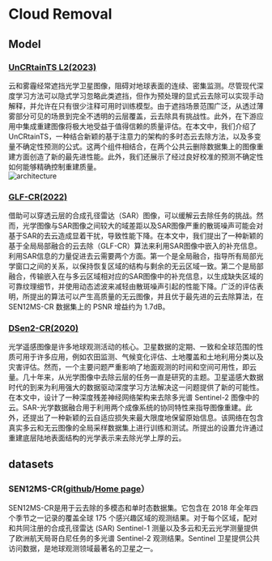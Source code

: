 # Cloud Removal

## Model
### [UnCRtainTS L2(2023)](https://github.com/PatrickTUM/UnCRtainTS)
  云和雾霾经常遮挡光学卫星图像，阻碍对地球表面的连续、密集监测。尽管现代深度学习方法可以隐式学习忽略此类遮挡，但作为预处理的显式云去除可以实现手动解释，并允许在只有很少注释可用时训练模型。由于遮挡场景范围广泛，从透过薄雾部分可见的场景到完全不透明的云层覆盖，云去除具有挑战性。此外，在下游应用中集成重建图像将极大地受益于值得信赖的质量评估。在本文中，我们介绍了 UnCRtainTS，一种结合新颖的基于注意力的架构的多时态云去除方法，以及多变量不确定性预测的公式。这两个组件相结合，在两个公共云删除数据集上的图像重建方面创造了新的最先进性能。此外，我们还展示了经过良好校准的预测不确定性如何能够精确控制重建质量。  
  ![architecture](https://github.com/ZYJ-Group/Tanghy/assets/94824386/771af915-a858-4d3c-bef7-48c0bf2fa6dd)  

### [GLF-CR(2022)](https://github.com/xufangchn/glf-cr)
  借助可以穿透云层的合成孔径雷达（SAR）图像，可以缓解云去除任务的挑战。然而，光学图像与SAR图像之间较大的域差距以及SAR图像严重的散斑噪声可能会对基于SAR的去云造成显着干扰，导致性能下降。在本文中，我们提出了一种新颖的基于全局局部融合的云去除（GLF-CR）算法来利用SAR图像中嵌入的补充信息。利用SAR信息的力量促进去云需要两个方面。第一个是全局融合，指导所有局部光学窗口之间的关系，以保持恢复区域的结构与剩余的无云区域一致。第二个是局部融合，传输嵌入在与多云区域相对应的SAR图像中的补充信息，以生成缺失区域的可靠纹理细节，并使用动态滤波来减轻由散斑噪声引起的性能下降。广泛的评估表明，所提出的算法可以产生高质量的无云图像，并且优于最先进的云去除算法，在 SEN12MS-CR 数据集上的 PSNR 增益约为 1.7dB。  
### [DSen2-CR(2020)](https://github.com/ameraner/dsen2-cr)
  光学遥感图像是许多地球观测活动的核心。卫星数据的定期、一致和全球范围的性质可用于许多应用，例如农田监测、气候变化评估、土地覆盖和土地利用分类以及灾害评估。然而，一个主要问题严重影响了地面观测的时间和空间可用性，即云量。几十年来，从光学图像中去除云层的任务一直是研究的主题。卫星遥感大数据时代的到来为利用强大的数据驱动深度学习方法解决这一问题提供了新的可能性。在本文中，设计了一种深度残差神经网络架构来去除多光谱 Sentinel-2 图像中的云。SAR-光学数据融合用于利用两个成像系统的协同特性来指导图像重建。此外，还提出了一种新颖的云自适应损失来最大限度地保留原始信息。该网络在包含真实多云和无云图像的全局采样数据集上进行训练和测试。所提出的设置允许通过重建底层陆地表面结构的光学表示来去除光学上厚的云。  

## datasets
### SEN12MS-CR([github](https://github.com/PatrickTUM/SEN12MS-CR-TS)/[Home page](https://patricktum.github.io/cloud_removal/)）
  SEN12MS-CR是用于云去除的多模态和单时态数据集。它包含在 2018 年全年四个季节之一记录的覆盖全球 175 个感兴趣区域的观测结果。对于每个区域，配对和共同注册的合成孔径雷达 (SAR) Sentinel-1 测量以及多云和无云光学测量提供了欧洲航天局哥白尼任务的多光谱 Sentinel-2 观测结果。Sentinel 卫星提供公共访问数据，是地球观测领域最著名的卫星之一。
